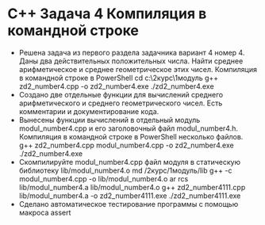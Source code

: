 # C++ Задача 4 Компиляция в командной строке
- Решена задача из первого раздела задачника вариант 4 номер 4.
Даны два действительных положительных числа. Найти среднее арифметическое и среднее геометрическое этих чисел. Компиляция в командной строке в PowerShell
cd c:\2курс\1модуль
g++ zd2_number4.cpp -o zd2_number4.exe
./zd2_number4.exe
-  Создано две отдельные функции для вычислений среднего арифметического и среднего геометрического чисел. Есть комментарии и документирование кода.
- Вынесены функции вычислений в отдельный модуль modul_number4.cpp и его заголовочный файл modul_number4.h. Компиляция в командной строке в PowerShell  несколько файлов.
g++ zd2_number4.cpp modul_number4.cpp -o zd2_number4.exe
./zd2_number4.exe
- Скомпилируйте modul_number4.cpp файл модуля в статическую библиотеку lib/modul_number4.o
md /2курс/1модуль/lib
g++ -c modul_number4.cpp -o lib/modul_number4.o
ar rcs lib/modul_number4.a lib/modul_number4.o
g++ zd2_number4111.cpp lib/modul_number4.a -o zd2_number4111.exe
./zd2_number4111.exe
- Сделано автоматическое тестирование программы с помощью макроса assert
